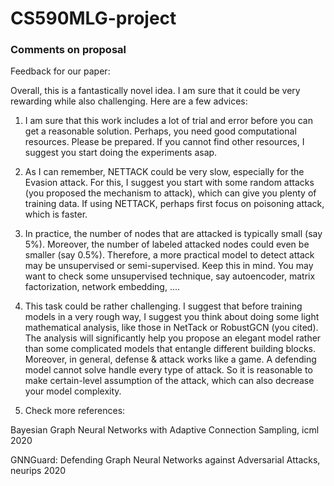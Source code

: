 # CS590MLG-project


### Comments on proposal 
Feedback for our paper:


Overall, this is a fantastically novel idea. I am sure that it could be very rewarding while also challenging. Here are a few advices:

1. I am sure that this work includes a lot of trial and error before you can get a reasonable solution. Perhaps, you need good computational resources. Please be prepared. If you cannot find other resources, I suggest you start doing the experiments asap.

2. As I can remember, NETTACK could be very slow, especially for the Evasion attack. For this, I suggest you start with some random attacks (you proposed the mechanism to attack), which can give you plenty of training data. If using NETTACK, perhaps first focus on poisoning attack, which is faster.

3. In practice, the number of nodes that are attacked is typically small (say 5%). Moreover, the number of labeled attacked nodes could even be smaller (say 0.5%). Therefore, a more practical model to detect attack may be unsupervised or semi-supervised. Keep this in mind. You may want to check some unsupervised technique, say autoencoder, matrix factorization, network embedding, ....

4. This task could be rather challenging. I suggest that before training models in a very rough way, I suggest you think about doing some light mathematical analysis, like those in NetTack or RobustGCN (you cited). The analysis will significantly help you propose an elegant model rather than some complicated models that entangle different building blocks. Moreover, in general, defense & attack works like a game. A defending model cannot solve handle every type of attack. So it is reasonable to make certain-level assumption of the attack, which can also decrease your model complexity.

5. Check more references:

Bayesian Graph Neural Networks with Adaptive Connection Sampling, icml 2020

GNNGuard: Defending Graph Neural Networks against Adversarial Attacks, neurips 2020

